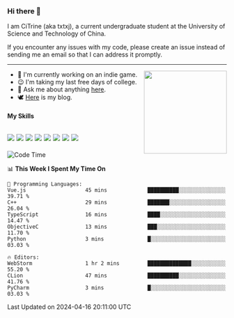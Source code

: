 ### Hi there 👋

I am CiTrine (aka txtxj), a current undergraduate student at the University of Science and Technology of China.

If you encounter any issues with my code, please create an issue instead of sending me an email so that I can address it promptly.

---

<img align="right" height="190" src="http://github-profile-summary-cards.vercel.app/api/cards/stats?username=txtxj&theme=vue">

- 🌱 I'm currently working on an indie game.
- 😉 I'm taking my last free days of college.
- 💬 Ask me about anything [here](https://github.com/txtxj/txtxj/issues).
- 🕊️ [Here](https://txtxj.top) is my blog.

#### My Skills

![](https://img.shields.io/badge/Unity-000000?logo=unity&logoColor=fff)
![](https://img.shields.io/badge/C%23-239120?logo=csharp&logoColor=fff)
![](https://img.shields.io/badge/Python-3e74a2?logo=python&logoColor=fff)
![](https://img.shields.io/badge/C++-65318e?logo=cplusplus&logoColor=fff)
![](https://img.shields.io/badge/C-5654a2?logo=c&logoColor=fff)
![](https://img.shields.io/badge/Vue-4FC08D?logo=vuedotjs&logoColor=fff)
![](https://img.shields.io/badge/Blender-f5792a?logo=blender&logoColor=fff)
![](https://img.shields.io/badge/MS%20SQL-cc2927?logo=microsoftsqlserver&logoColor=fff)
---

<!--START_SECTION:waka-->
![Code Time](http://img.shields.io/badge/Code%20Time-1%2C753%20hrs%2016%20mins-blue)

📊 **This Week I Spent My Time On** 

```text
💬 Programming Languages: 
Vue.js                   45 mins             ██████████░░░░░░░░░░░░░░░   39.71 % 
C++                      29 mins             ███████░░░░░░░░░░░░░░░░░░   26.04 % 
TypeScript               16 mins             ████░░░░░░░░░░░░░░░░░░░░░   14.47 % 
ObjectiveC               13 mins             ███░░░░░░░░░░░░░░░░░░░░░░   11.70 % 
Python                   3 mins              █░░░░░░░░░░░░░░░░░░░░░░░░   03.03 % 

🔥 Editors: 
WebStorm                 1 hr 2 mins         ██████████████░░░░░░░░░░░   55.20 % 
CLion                    47 mins             ██████████░░░░░░░░░░░░░░░   41.76 % 
PyCharm                  3 mins              █░░░░░░░░░░░░░░░░░░░░░░░░   03.03 % 
```


 Last Updated on 2024-04-16 20:11:00 UTC
<!--END_SECTION:waka-->
